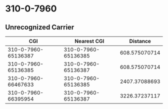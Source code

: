 # 310-0-7960
## Unrecognized Carrier


| CGI | Nearest CGI | Distance |
|-----|-------------|----------|
| 310-0-7960-65136387 | 310-0-7960-65136385 | 608.575070714 |
| 310-0-7960-65136385 | 310-0-7960-65136387 | 608.575070714 |
| 310-0-7960-66467633 | 310-0-7960-65136385 | 2407.37088693 |
| 310-0-7960-66395954 | 310-0-7960-65136387 | 3226.37237117 |
